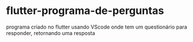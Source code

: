 # flutter-programa-de-perguntas
programa criado no flutter usando VScode onde tem um questionário para responder, retornando uma resposta
